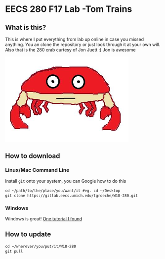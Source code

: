 # EECS 280 F17 Lab -Tom Trains

## What is this?
This is where I put everything from lab up online in case you missed anything. You an clone the repository or just look through it at your own will. Also that is the 280 crab curtesy of Jon Juett :) Jon is awesome

![Image](.other/pictures/crabster.jpg) 

## How to download

### Linux/Mac Command Line
Install `git` onto your system, you can Google how to do this
```
cd ~/path/to/the/place/you/want/it #eg. cd ~/Desktop
git clone https://gitlab.eecs.umich.edu/tgroeche/W18-280.git
```

### Windows
Windows is great!
[One tutorial I found](http://guides.beanstalkapp.com/version-control/git-on-windows.html)


## How to update
~~~
cd ~/wherever/you/put/it/W18-280
git pull
~~~
